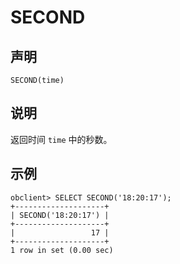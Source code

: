 SECOND 
===========================



声明 
-----------------------

```unknow
SECOND(time)
```



说明 
-----------------------

返回时间 `time` 中的秒数。

示例 
-----------------------

```unknow
obclient> SELECT SECOND('18:20:17');
+--------------------+
| SECOND('18:20:17') |
+--------------------+
|                 17 |
+--------------------+
1 row in set (0.00 sec)
```


